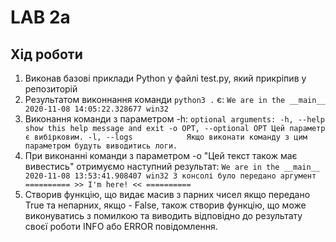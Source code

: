 # LAB 2a

## Хід роботи
1. Виконав базові приклади Python у файлі test.py, який прикріпив у репозиторій
2. Результатом виконнання команди `python3 .` є:
`We are in the __main__
2020-11-08 14:05:22.328677
win32`
3. Виконання команди з параметром -h:
`optional arguments:
  -h, --help            show this help message and exit
  -o OPT, --optional OPT
                        Цей параметр є вибірковим.
  -l, --logs            Якщо виконати команду з цим параметром будуть
                        виводитись логи.`
4. При виконанні команди з параметром -o "Цей текст також має вивестись" отримуємо наступний результат:
`We are in the __main__
2020-11-08 13:53:41.908407
win32
З консолі було передано аргумент
 ========== >> I'm here! << ==========`
5. Створив функцію, що видає масив з парних чисел якщо передано True та непарних, якщо - False, також створив функцію, що може виконуватись з помилкою та виводить відповідно до результату своєї роботи INFO або ERROR повідомлення.